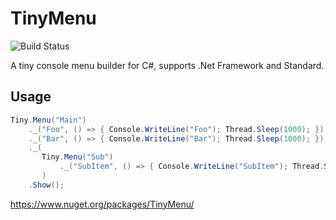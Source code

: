 # TinyMenu

![Build Status](https://ci.appveyor.com/api/projects/status/github/dutts/tinymenu)

A tiny console menu builder for C#, supports .Net Framework and Standard.

## Usage

```csharp
Tiny.Menu("Main")
    ._("Foo", () => { Console.WriteLine("Foo"); Thread.Sleep(1000); })
    ._("Bar", () => { Console.WriteLine("Bar"); Thread.Sleep(1000); })
    ._(
       Tiny.Menu("Sub")
           ._("SubItem", () => { Console.WriteLine("SubItem"); Thread.Sleep(1000); })
       )
    .Show();
```
https://www.nuget.org/packages/TinyMenu/

